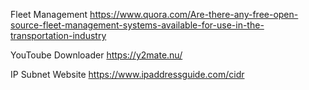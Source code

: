 Fleet Management 
https://www.quora.com/Are-there-any-free-open-source-fleet-management-systems-available-for-use-in-the-transportation-industry

YouToube Downloader
https://y2mate.nu/

IP Subnet Website
https://www.ipaddressguide.com/cidr


